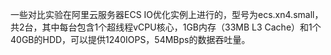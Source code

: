 一些对比实验在阿里云服务器ECS IO优化实例上进行的，型号为ecs.xn4.small，共2台，其中每台包含1个超线程vCPU核心，1GB内存（33MB L3 Cache）和1个40GB的HDD，可以提供1240IOPS，54MBps的数据吞吐量。